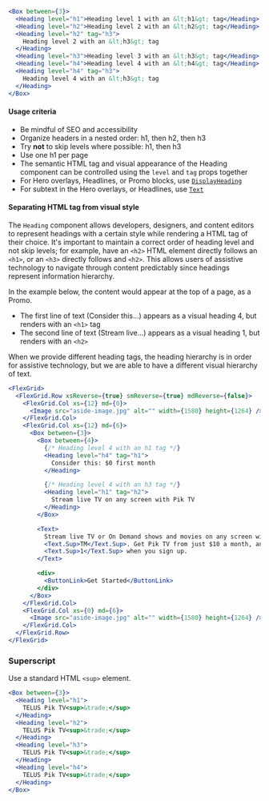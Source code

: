 ```jsx
<Box between={3}>
  <Heading level="h1">Heading level 1 with an &lt;h1&gt; tag</Heading>
  <Heading level="h2">Heading level 2 with an &lt;h2&gt; tag</Heading>
  <Heading level="h2" tag="h3">
    Heading level 2 with an &lt;h3&gt; tag
  </Heading>
  <Heading level="h3">Heading level 3 with an &lt;h3&gt; tag</Heading>
  <Heading level="h4">Heading level 4 with an &lt;h4&gt; tag</Heading>
  <Heading level="h4" tag="h3">
    Heading level 4 with an &lt;h3&gt; tag
  </Heading>
</Box>
```

#### Usage criteria

- Be mindful of SEO and accessibility
- Organize headers in a nested order: h1, then h2, then h3
- Try **not** to skip levels where possible: h1, then h3
- Use one h1 per page
- The semantic HTML tag and visual appearance of the Heading component can be controlled using the `level` and `tag` props together
- For Hero overlays, Headlines, or Promo blocks, use [`DisplayHeading`](#displayheading)
- For subtext in the Hero overlays, or Headlines, use [`Text`](#text)

#### Separating HTML tag from visual style

The `Heading` component allows developers, designers, and content editors to represent headings with a certain style
while rendering a HTML tag of their choice. It's important to maintain a correct order of heading level and not skip
levels; for example, have an `<h2>` HTML element directly follows an `<h1>`, or an `<h3>` directly follows and `<h2>`. This allows users of
assistive technology to navigate through content predictably since headings represent information
hierarchy.

In the example below, the content would appear at the top of a page, as a Promo.

- The first line of text (Consider this...) appears as a visual heading 4, but renders with an `<h1>` tag
- The second line of text (Stream live...) appears as a visual heading 1, but renders with an `<h2>`

When we provide different heading tags, the heading hierarchy is in order for assistive technology, but we are able
to have a different visual hierarchy of text.

```jsx
<FlexGrid>
  <FlexGrid.Row xsReverse={true} smReverse={true} mdReverse={false}>
    <FlexGrid.Col xs={12} md={0}>
      <Image src="aside-image.jpg" alt="" width={1580} height={1264} />
    </FlexGrid.Col>
    <FlexGrid.Col xs={12} md={6}>
      <Box between={3}>
        <Box between={4}>
          {/* Heading level 4 with an h1 tag */}
          <Heading level="h4" tag="h1">
            Consider this: $0 first month
          </Heading>

          {/* Heading level 4 with an h3 tag */}
          <Heading level="h1" tag="h2">
            Stream live TV on any screen with Pik TV
          </Heading>
        </Box>

        <Text>
          Stream live TV or On Demand shows and movies on any screen with TELUS Pik TV
          <Text.Sup>TM</Text.Sup>. Get Pik TV from just $10 a month, and get your first month for $0
          <Text.Sup>1</Text.Sup> when you sign up.
        </Text>

        <div>
          <ButtonLink>Get Started</ButtonLink>
        </div>
      </Box>
    </FlexGrid.Col>
    <FlexGrid.Col xs={0} md={6}>
      <Image src="aside-image.jpg" alt="" width={1580} height={1264} />
    </FlexGrid.Col>
  </FlexGrid.Row>
</FlexGrid>
```

### Superscript

Use a standard HTML `<sup>` element.

```jsx
<Box between={3}>
  <Heading level="h1">
    TELUS Pik TV<sup>&trade;</sup>
  </Heading>
  <Heading level="h2">
    TELUS Pik TV<sup>&trade;</sup>
  </Heading>
  <Heading level="h3">
    TELUS Pik TV<sup>&trade;</sup>
  </Heading>
  <Heading level="h4">
    TELUS Pik TV<sup>&trade;</sup>
  </Heading>
</Box>
```
